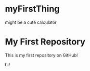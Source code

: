 # myFirstThing
might be a cute calculator 

# My First Repository

This is my first repository on GitHub!

hi!